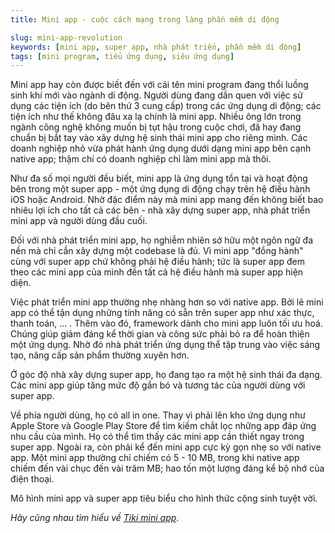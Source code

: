 ```yaml
---
title: Mini app - cuộc cách mạng trong làng phần mềm di động

slug: mini-app-revolution
keywords: [mini app, super app, nhà phát triển, phần mềm di động]
tags: [mini program, tiểu ứng dụng, siêu ứng dụng]
---
```


Mini app hay còn được biết đến với cái tên mini program đang thổi luồng sinh khí mới vào ngành di động. Người dùng đang dần quen với việc sử dụng các tiện ích (do bên thứ 3 cung cấp) trong các ứng dụng di động; các tiện ích như thế không đâu xa lạ chính là mini app. Nhiều ông lớn trong ngành công nghệ không muốn bị tụt hậu trong cuộc chơi, đã hay đang chuẩn bị bắt tay vào xây dựng hệ sinh thái mini app cho riêng mình. Các doanh nghiệp nhỏ vừa phát hành ứng dụng dưới dạng mini app bên cạnh native app; thậm chí có doanh nghiệp chỉ làm mini app mà thôi.

Như đa số mọi người đều biết, mini app là ứng dụng tồn tại và hoạt động bên trong một super app - một ứng dụng di động chạy trên hệ điều hành iOS hoặc Android. Nhờ đặc điểm này mà mini app mang đến không biết bao nhiêu lợi ích cho tất cả các bên - nhà xây dựng super app, nhà phát triển mini app và người dùng đầu cuối.

Đối với nhà phát triển mini app, họ nghiễm nhiên sở hữu một ngôn ngữ đa nền mà chỉ cần xây dựng một codebase là đủ. Vì mini app "đồng hành" cùng với super app chứ không phải hệ điều hành; tức là super app đem theo các mini app của mình đến tất cả hệ điều hành mà super app hiện diện.

Việc phát triển mini app thường nhẹ nhàng hơn so với native app. Bởi lẽ mini app có thể tận dụng những tính năng có sẵn trên super app như xác thực, thanh toán, … . Thêm vào đó, framework dành cho mini app luôn tối ưu hoá. Chúng giúp giảm đáng kể thời gian và công sức phải bỏ ra để hoàn thiện một ứng dụng. Nhờ đó nhà phát triển ứng dụng thể tập trung vào việc sáng tạo, nâng cấp sản phẩm thường xuyên hơn.

Ở góc độ nhà xây dựng super app, họ đang tạo ra một hệ sinh thái đa dạng. Các mini app giúp tăng mức độ gắn bó và tương tác của người dùng với super app.

Về phía người dùng, họ có all in one. Thay vì phải lên kho ứng dụng như Apple Store và Google Play Store để tìm kiếm chắt lọc những app đáp ứng nhu cầu của mình. Họ có thể tìm thấy các mini app cần thiết ngay trong super app. Ngoài ra, còn phải kể đến mini app cực kỳ gọn nhẹ so với native app. Một mini app thường chỉ chiếm có 5 - 10 MB, trong khi native app chiếm đến vài chục đến vài trăm MB; hao tốn một lượng đáng kể bộ nhớ của điện thoại.

Mô hình mini app và super app tiêu biểu cho hình thức cộng sinh tuyệt vời.

*Hãy cũng nhau tìm hiểu về [Tiki mini app](/docs/introduce/getting-started)*. 